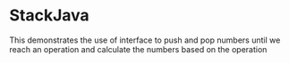 # StackJava
This demonstrates the use of interface to push and pop numbers until we reach an operation and calculate the numbers based on the operation
